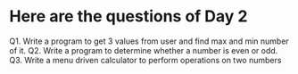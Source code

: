 # Here are the questions of Day 2

Q1. Write a program to get 3 values from user and find max and min number of it.
Q2. Write a program to determine whether a number is even or odd.
Q3. Write a menu driven calculator to perform operations on two numbers
